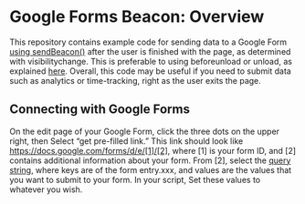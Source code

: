 # Google Forms Beacon: Overview
This repository contains example code for sending data to a Google Form [using sendBeacon()](https://developer.mozilla.org/en-US/docs/Web/API/Navigator/sendBeacon) after the user is finished with the page, as determined with visibilitychange. This is preferable to using beforeunload or unload, as explained [here](https://www.igvita.com/2015/11/20/dont-lose-user-and-app-state-use-page-visibility/). Overall, this code may be useful if you need to submit data such as analytics or time-tracking, right as the user exits the page.

## Connecting with Google Forms
On the edit page of your Google Form, click the three dots on the upper right, then Select “get pre-filled link.” This link should look like https://docs.google.com/forms/d/e/[1]/[2], where [1] is your form ID, and [2] contains additional information about your form. From [2], select the [query string](https://en.wikipedia.org/wiki/Query_string), where keys are of the form entry.xxx, and values are the values that you want to submit to your form. In your script, Set these values to whatever you wish.
